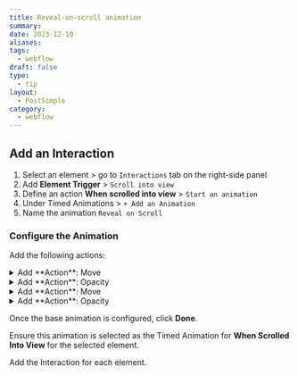 ```yaml
---
title: Reveal-on-scroll animation
summary:
date: 2023-12-10
aliases:
tags:
  - webflow
draft: false
type:
  - tip
layout:
  - PostSimple
category:
  - webflow
---
```


<Callout title="When to use" text="This is a simple Webflow animation you can apply to each element so that each element reveals itself when it is scrolled into view."/>

## Add an Interaction

1. Select an element > go to `Interactions` tab on the right-side panel
2. Add **Element Trigger** > `Scroll into view`
3. Define an action **When scrolled into view** > `Start an animation`
4. Under Timed Animations > `+ Add an Animation`
5. Name the animation `Reveal on Scroll`

### Configure the Animation

Add the following actions:

<details>
<summary>Add **Action**:  <span className="element">Move</span> </summary>
- **Affect**: <span className="option"><InteractionIcon /> Interaction Trigger</span>
- **Timing:** <span className="option">☑️ Set as Initial State</span>
- **Move:**
	- **Y =** `2 rem` 
</details>

<details>
<summary>Add **Action**: <span className="element">Opacity</span></summary>
- **Affect**: <span className="option"><InteractionIcon /> Interaction Trigger</span>
- **Timing:** <span className="option">☑️ Set as Initial State</span>
- **Opacity:** `0%`
</details>

<details>
<summary>Add **Action**:  <span className="element">Move</span></summary>
- **Affect**: <span className="option"><InteractionIcon /> Interaction Trigger</span>
- **Timing**: 
	- **Start:** <span className="option">After Previous Action</span>
	- **Delay:** `0s`
	- **Easing:** <span className="option">Out Circ</span>
	- **Duration:** `0.6 s`
- **Move:**
	- **Y =** `2 rem` 
</details>

<details>
<summary>Add **Action**:  <span className="element">Opacity</span></summary>
- **Affect**: <span className="option"><InteractionIcon /> Interaction Trigger</span>
- **Timing**: 
	- **Start:** <span className="option">With Previous Action</span>
	- **Delay:** `0s`
	- **Easing:** <span className="option">Ease Out</span>
	- **Duration:** `0.6 s`
- **Opacity:** `0%`
</details>

Once the base animation is configured, click **Done**.

Ensure this animation is selected as the Timed Animation for **When Scrolled Into View** for the selected element.

Add the Interaction for each element.
